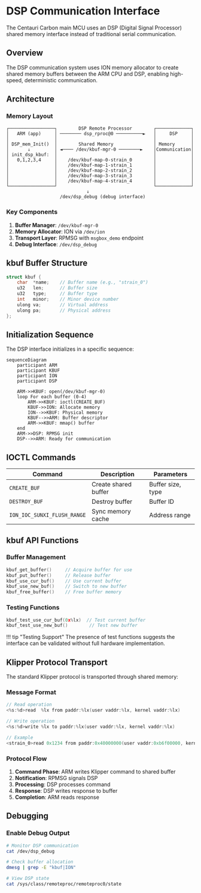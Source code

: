 # DSP Communication Interface

The Centauri Carbon main MCU uses an DSP (Digital Signal Processor) shared memory interface instead of traditional serial communication.

## Overview

The DSP communication system uses ION memory allocator to create shared memory buffers between the ARM CPU and DSP, enabling high-speed, deterministic communication.

## Architecture

### Memory Layout

```
┌─────────────────┐        DSP Remote Processor        ┌─────────────┐
│   ARM (app)     │ ──────── dsp_rproc@0 ──────────►   │     DSP     │
│                 │                                    │             │
│ DSP_mem_Init()  │        Shared Memory               │ Memory      │
│       ↓         │ ◄──── /dev/kbuf-mgr-0 ────────►    │Communication│
│ init_dsp_kbuf:  │                                    │             │
│   0,1,2,3,4     │    /dev/kbuf-map-0-strain_0        │             │
│                 │    /dev/kbuf-map-1-strain_1        │             │
│                 │    /dev/kbuf-map-2-strain_2        │             │
│                 │    /dev/kbuf-map-3-strain_3        │             │
│                 │    /dev/kbuf-map-4-strain_4        │             │
└─────────────────┘                                    └─────────────┘
                              ↓
                    /dev/dsp_debug (debug interface)
```

### Key Components

1. **Buffer Manager**: `/dev/kbuf-mgr-0`
2. **Memory Allocator**: ION via `/dev/ion`
3. **Transport Layer**: RPMSG with `msgbox_demo` endpoint
4. **Debug Interface**: `/dev/dsp_debug`

## kbuf Buffer Structure

```c
struct kbuf {
    char  *name;    // Buffer name (e.g., "strain_0")
    u32   len;      // Buffer size
    u32   type;     // Buffer type
    int   minor;    // Minor device number
    ulong va;       // Virtual address
    ulong pa;       // Physical address
};
```

## Initialization Sequence

The DSP interface initializes in a specific sequence:

```mermaid
sequenceDiagram
    participant ARM
    participant KBUF
    participant ION
    participant DSP

    ARM->>KBUF: open(/dev/kbuf-mgr-0)
    loop For each buffer (0-4)
        ARM->>KBUF: ioctl(CREATE_BUF)
        KBUF->>ION: Allocate memory
        ION-->>KBUF: Physical memory
        KBUF-->>ARM: Buffer descriptor
        ARM->>KBUF: mmap() buffer
    end
    ARM->>DSP: RPMSG init
    DSP-->>ARM: Ready for communication
```

## IOCTL Commands

| Command | Description | Parameters |
|---------|-------------|------------|
| `CREATE_BUF` | Create shared buffer | Buffer size, type |
| `DESTROY_BUF` | Destroy buffer | Buffer ID |
| `ION_IOC_SUNXI_FLUSH_RANGE` | Sync memory cache | Address range |

## kbuf API Functions

### Buffer Management

```c
kbuf_get_buffer()     // Acquire buffer for use
kbuf_put_buffer()     // Release buffer
kbuf_use_cur_buf()    // Use current buffer
kbuf_use_new_buf()    // Switch to new buffer
kbuf_free_buffer()    // Free buffer memory
```

### Testing Functions

```c
kbuf_test_use_cur_buf(0x%lx)  // Test current buffer
kbuf_test_use_new_buf()        // Test new buffer
```

!!! tip "Testing Support"
    The presence of test functions suggests the interface can be validated without full hardware implementation.

## Klipper Protocol Transport

The standard Klipper protocol is transported through shared memory:

### Message Format

```c
// Read operation
<%s:%d>read  %lx from paddr:%lx(user vaddr:%lx, kernel vaddr:%lx)

// Write operation
<%s:%d>write %lx to paddr:%lx(user vaddr:%lx, kernel vaddr:%lx)

// Example
<strain_0>read 0x1234 from paddr:0x40000000(user vaddr:0xb6f00000, kernel vaddr:0xc0000000)
```

### Protocol Flow

1. **Command Phase**: ARM writes Klipper command to shared buffer
2. **Notification**: RPMSG signals DSP
3. **Processing**: DSP processes command
4. **Response**: DSP writes response to buffer
5. **Completion**: ARM reads response

## Debugging

### Enable Debug Output

```bash
# Monitor DSP communication
cat /dev/dsp_debug

# Check buffer allocation
dmesg | grep -E "kbuf|ION"

# View DSP state
cat /sys/class/remoteproc/remoteproc0/state
```
